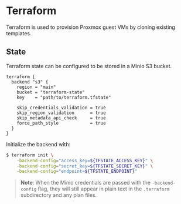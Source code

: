 # Terraform

Terraform is used to provision Proxmox guest VMs by cloning existing templates.

## State

Terraform state can be configured to be stored in a Minio S3 bucket.

```hcl
terraform {
  backend "s3" {
    region = "main"
    bucket = "terraform-state"
    key    = "path/to/terraform.tfstate"

    skip_credentials_validation = true
    skip_region_validation      = true
    skip_metadata_api_check     = true
    force_path_style            = true
  }
}
```

Initialize the backend with:

```bash
$ terraform init \
    -backend-config="access_key=${TFSTATE_ACCESS_KEY}" \
    -backend-config="secret_key=${TFSTATE_SECRET_KEY}" \
    -backend-config="endpoint=${TFSTATE_ENDPOINT}"
```

>**Note**: When the Minio credentials are passed with the `-backend-config`
>flag, they will still appear in plain text in the `.terraform` subdirectory and
>any plan files.

